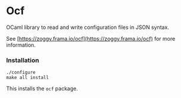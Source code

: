 Ocf
===

OCaml library to read and write configuration files in JSON syntax.

See [https://zoggy.frama.io/ocf](https://zoggy.frama.io/ocf) for more
information.

### Installation

````
./configure
make all install
````

This installs the `ocf` package.


